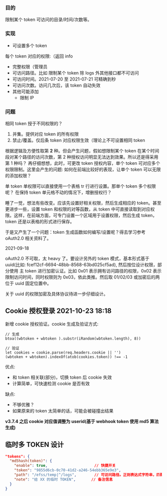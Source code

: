 ### 目的

限制某个 token 可访问的目录/时间/次数等。

### 实现

- 可设置多个 token

每个 token 对应的权限:（返回 info
- 完整权限（管理员
- 可访问路径。比如 限制某个 token 除 logs 外其他接口都不可访问
- 可访问时间。2021-07-20 至 2021-07-21 可精确到秒
- 可访问次数。访问几次后，该 token 自动失效
- 其他可能添加
  - 限制 IP

### 问题

相同 token 授于不同权限的？

1. 并集。提供对应 token 的所有权限
2. 禁止/覆盖。仅后条 token 对应权限生效（理论上不可设置相同 token

根据逻辑及方便性取第 **2** 种。但会产生问题，假如想限制某个 token 在某个时间段对某个路径的访问次数，第 2 种授权访问明显无法达到效果。所以还是得采用第 1 种吗？
再仔细想想，此时，可更改 token 授权内容，单个 token 可对应多个权限限制。这里会产生的问题: 如何在前端比较好的表现，让单个 token 可以无限的添加权限？

单 token 单权限可以直接使用一个表格 tr 行进行设置。那单个 token 多个权限呢？ 在保持 token 单元格不动的情况下，增删授权行？

睡了一觉，想法有些改变。应该先设置好相关权限，然后生成相应的 token。甚至更进步一些，设置 token 和权限的对等函数，从 token 中可直接读取到对应权限。这样，在前端方面，可专门设置一个区域用于设置权限，然后生成 token，token 还是以表格的形式进行保存。

于是又产生了一个问题：token 生成函数如何编写/设置呢？得去学习参考 oAuth2.0 相关资料了。

2021-09-18

oAuth2.0 不可取，太 heavy 了。要设计另外的 token 模式，基本形式基于 uuid(比如: fcef12cf-6694-48bb-8568-63bd025cf5ad), 然后按位设计权限，部分使用 主 token 进行加密认证。比如 0x01 表示拥有访问路径的权限，0x02 表示限制访问时间，同时权限则为 0x03，依此类推。然后取 01/02/03 或加密后的两位于 uuid 固定位置中。

关于 uuid 的权限加密及具体协议待进一步仔细设计。

## Cookie 授权登录 2021-10-23 18:18

新增 cookie 授权验证。cookie 生成及验证方式:

``` JS
// 生成
btoa((wbtoken + wbtoken ).substr(iRandom(wbtoken.length), 8))

// 验证
let cookies = cookie.parse(req.headers.cookie || '')
(wbtoken + wbtoken).indexOf(atob(cookies.token)) !== -1
```

优点:

- 和 token 相关联(部分)，切换 token 后 cookie 失效
- 计算简单，可快速检测 cookie 是否有效

缺点:

- 不够优雅？
- 如果原来的 token 太简单的话，可能会被碰撞出结果

**v3.7.4 之后 cookie 对应值调整为 userid(基于 webhook token 使用 md5 算法生成)**

## 临时多 TOKEN 设计

``` JSON
"tokens": {
  "md5hash(token)": {
    "enable": true,                     // 快捷开关
    "token": "9855d6cb-0c70-41d2-a246-54ebb365e9e3",
    "path": "/efss/temp|^/logs",        // 可访问路径。正则表达式字符串，匹配方式 new RegExp(path).test(req.path)。留空表示允许所有
    "note": "给 XX 的临时 TOKEN",       // 备注信息
  }
}
```